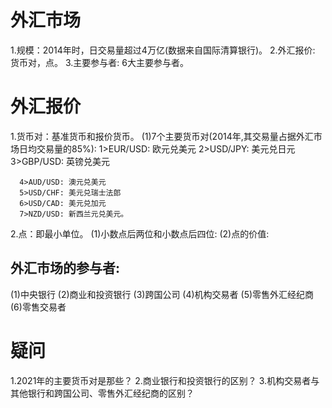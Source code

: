 # 外汇市场
  1.规模：2014年时，日交易量超过4万亿(数据来自国际清算银行)。
  2.外汇报价: 货币对，点。
  3.主要参与者: 6大主要参与者。

# 外汇报价
  1.货币对：基准货币和报价货币。
    (1)7个主要货币对(2014年,其交易量占据外汇市场日均交易量的85%):
      1>EUR/USD: 欧元兑美元
      2>USD/JPY: 美元兑日元
      3>GBP/USD: 英镑兑美元

      4>AUD/USD: 澳元兑美元
      5>USD/CHF: 美元兑瑞士法郎
      6>USD/CAD: 美元兑加元
      7>NZD/USD: 新西兰元兑美元。
      
  2.点：即最小单位。
    (1)小数点后两位和小数点后四位:
    (2)点的价值:  
## 外汇市场的参与者:
  (1)中央银行
  (2)商业和投资银行
  (3)跨国公司
  (4)机构交易者
  (5)零售外汇经纪商
  (6)零售交易者

 # 疑问
 1.2021年的主要货币对是那些？
 2.商业银行和投资银行的区别？
 3.机构交易者与其他银行和跨国公司、零售外汇经纪商的区别？ 
